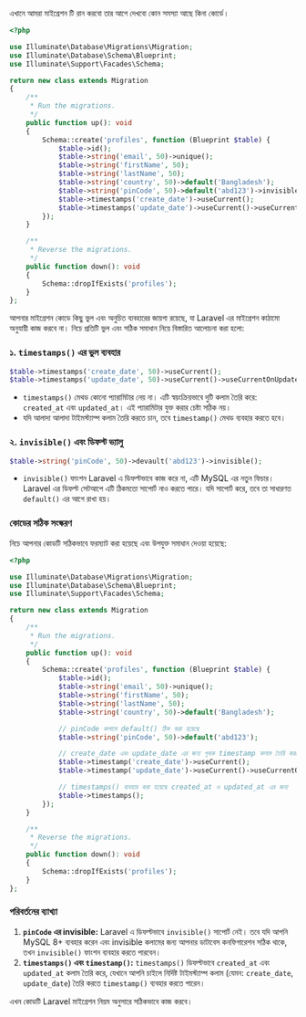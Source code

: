 এখানে আমরা মাইগ্রেশন টি রান করবো তার আগে দেখবো কোন সমস্যা আছে কিনা কোর্ডে।

```php
<?php

use Illuminate\Database\Migrations\Migration;
use Illuminate\Database\Schema\Blueprint;
use Illuminate\Support\Facades\Schema;

return new class extends Migration
{
    /**
     * Run the migrations.
     */
    public function up(): void
    {
        Schema::create('profiles', function (Blueprint $table) {
            $table->id();
            $table->string('email', 50)->unique();
            $table->string('firstName', 50);
            $table->string('lastName', 50);
            $table->string('country', 50)->default('Bangladesh');
            $table->string('pinCode', 50)->default('abd123')->invisible(); // invisible হলে ডিফল্ট ভেলু দিতে হয়।
            $table->timestamps('create_date')->useCurrent();
            $table->timestamps('update_date')->useCurrent()->useCurrentOnUpdate();
        });
    }

    /**
     * Reverse the migrations.
     */
    public function down(): void
    {
        Schema::dropIfExists('profiles');
    }
};
```

আপনার মাইগ্রেশন কোডে কিছু ভুল এবং অনুচিত ব্যবহারের জায়গা রয়েছে, যা Laravel এর মাইগ্রেশন কাঠামো অনুযায়ী কাজ করবে না। নিচে প্রতিটি ভুল এবং সঠিক সমাধান নিয়ে বিস্তারিত আলোচনা করা হলো:

### ১. `timestamps()` এর ভুল ব্যবহার

```php
$table->timestamps('create_date', 50)->useCurrent();
$table->timestamps('update_date', 50)->useCurrent()->useCurrentOnUpdate();
```

-   `timestamps()` মেথড কোনো প্যারামিটার নেয় না। এটি স্বয়ংক্রিয়ভাবে দুটি কলাম তৈরি করে: `created_at` এবং `updated_at`। এই প্যারামিটার যুক্ত করার চেষ্টা সঠিক নয়।
-   যদি আলাদা আলাদা টাইমস্ট্যাম্প কলাম তৈরি করতে চান, তবে `timestamp()` মেথড ব্যবহার করতে হবে।

### ২. `invisible()` এবং ডিফল্ট ভ্যালু

```php
$table->string('pinCode', 50)->devault('abd123')->invisible();
```

-   `invisible()` ফাংশন Laravel এ ডিফল্টভাবে কাজ করে না, এটি MySQL এর নতুন ফিচার। Laravel এর ডিফল্ট সেটআপে এটি ঠিকমতো সাপোর্ট নাও করতে পারে। যদি সাপোর্ট করে, তবে তা সাধারণত `default()` এর আগে রাখা হয়।

### কোডের সঠিক সংস্করণ

নিচে আপনার কোডটি সঠিকভাবে ফরম্যাট করা হয়েছে এবং উপযুক্ত সমাধান দেওয়া হয়েছে:

```php
<?php

use Illuminate\Database\Migrations\Migration;
use Illuminate\Database\Schema\Blueprint;
use Illuminate\Support\Facades\Schema;

return new class extends Migration
{
    /**
     * Run the migrations.
     */
    public function up(): void
    {
        Schema::create('profiles', function (Blueprint $table) {
            $table->id();
            $table->string('email', 50)->unique();
            $table->string('firstName', 50);
            $table->string('lastName', 50);
            $table->string('country', 50)->default('Bangladesh');

            // pinCode কলামে default() ঠিক করা হয়েছে
            $table->string('pinCode', 50)->default('abd123');

            // create_date এবং update_date এর জন্য পৃথক timestamp কলাম তৈরি করা হয়েছে
            $table->timestamp('create_date')->useCurrent();
            $table->timestamp('update_date')->useCurrent()->useCurrentOnUpdate();

            // timestamps() ব্যবহার করা হয়েছে created_at ও updated_at এর জন্য
            $table->timestamps();
        });
    }

    /**
     * Reverse the migrations.
     */
    public function down(): void
    {
        Schema::dropIfExists('profiles');
    }
};
```

### পরিবর্তনের ব্যাখ্যা

1. **`pinCode` এর invisible:** Laravel এ ডিফল্টভাবে `invisible()` সাপোর্ট নেই। তবে যদি আপনি MySQL 8+ ব্যবহার করেন এবং invisible কলামের জন্য আপনার ডাটাবেস কনফিগারেশন সঠিক থাকে, তখন `invisible()` ফাংশন ব্যবহার করতে পারবেন।
2. **`timestamps()` এবং `timestamp()`:** `timestamps()` ডিফল্টভাবে `created_at` এবং `updated_at` কলাম তৈরি করে, যেখানে আপনি চাইলে নির্দিষ্ট টাইমস্ট্যাম্প কলাম (যেমন: `create_date`, `update_date`) তৈরি করতে `timestamp()` ব্যবহার করতে পারেন।

এখন কোডটি Laravel মাইগ্রেশন নিয়ম অনুসারে সঠিকভাবে কাজ করবে।
